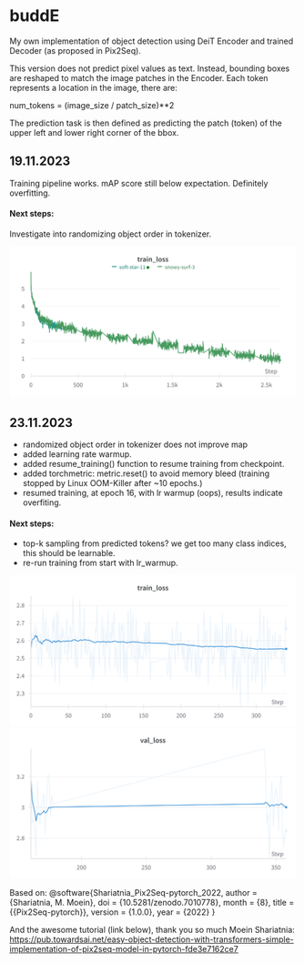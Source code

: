 # buddE
My own implementation of object detection using DeiT Encoder and trained Decoder (as proposed in Pix2Seq).

This version does not predict pixel values as text. Instead, bounding boxes are reshaped to match the image patches in the Encoder. Each token represents a location in the image, there are:

num_tokens = (image_size / patch_size)**2

The prediction task is then defined as predicting the patch (token) of the upper left and lower right corner of the bbox.

## 19.11.2023
Training pipeline works. mAP score still below expectation. Definitely overfitting.

#### Next steps: 
Investigate into randomizing object order in tokenizer. 


<img src="./wb_train_loss.png" alt="Alt text" title="First train run.">





## 23.11.2023 
- randomized object order in tokenizer does not improve map
- added learning rate warmup.
- added resume_training() function to resume training from checkpoint.
- added torchmetric: metric.reset() to avoid memory bleed (training stopped by Linux OOM-Killer after ~10 epochs.)
- resumed training, at epoch 16, with lr warmup (oops), results indicate overfiting.

#### Next steps:
- top-k sampling from predicted tokens? we get too many class indices, this should be learnable.
- re-run training from start with lr_warmup.

<img src="./train_loss_after_resume_with_warmup_lr.png" alt="Train loss after resumed training (with lr warmup), epochs 16-25." title="Train loss after resumed training (with lr warmup), epochs 16-25.">
<img src="./val_loss_after_resume_wi_warmup_lr.png" alt="Val loss after resumed training (with lr warmup), epochs 16-25" title="Val loss after resumed training (with lr warmup), epochs 16-25">

Based on: 
@software{Shariatnia_Pix2Seq-pytorch_2022,
author = {Shariatnia, M. Moein},
doi = {10.5281/zenodo.7010778},
month = {8},
title = {{Pix2Seq-pytorch}},
version = {1.0.0},
year = {2022}
}

And the awesome tutorial (link below), thank you so much Moein Shariatnia:
https://pub.towardsai.net/easy-object-detection-with-transformers-simple-implementation-of-pix2seq-model-in-pytorch-fde3e7162ce7